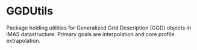 # GGDUtils
Package holding utilities for Generalized Grid Description (GGD) objects in IMAS datastructure. Primary goals are interpolation and core profile extrapolation.
